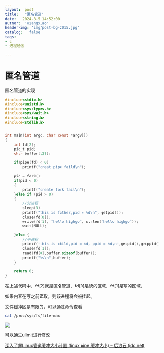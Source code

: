```yaml
---
layout:  post
title:   "匿名管道"
date:   2024-8-5 14:52:00
author:  'Xiangxiao'
header-img: 'img/post-bg-2015.jpg'
catalog:   false
tags:
- c
- 进程通信

---
```


# 匿名管道

匿名管道的实现

```c
#include<stdio.h>
#include<unistd.h>
#include<sys/types.h>
#include<sys/wait.h>
#include<string.h>
#include<stdlib.h>


int main(int argc, char const *argv[])
{
    int fd[2];
    pid_t pid;
    char buffer[128];

    if(pipe(fd) < 0)
        printf("creat pipe faild\n");
    
    pid = fork();
    if(pid < 0)
    {
        printf("create fork fail\n");
    }else if (pid > 0)
    {
        //父进程
        sleep(3);
        printf("this is father,pid = %d\n", getpid());
        close(fd[0]);
        write(fd[1], "hello highgo", strlen("hello highgo"));
        wait(NULL);

    }else {
        //子进程
        printf("this is child,pid = %d, ppid = %d\n",getpid(),getppid());
        close(fd[1]);
        read(fd[0],buffer,sizeof(buffer));
        printf("%s\n",buffer);
    }
    
    return 0;
}

```

在上述代码中，fd\[2]就是匿名管道，fd\[0]是读的区域，fd\[1]是写的区域。

如果内容在写之前读取，则该进程将会被挂起。

文件缓冲区是有限的，可以通过命令查看

```bash
cat /proc/sys/fs/file-max
```

![](/img/in-post/image/image_XHLAINNbF6.png)

可以通过ulimit进行修改

[深入了解Linux管道缓冲大小设置 (linux pipe 缓冲大小) – 后浪云 (idc.net)](https://www.idc.net/help/131655/ "深入了解Linux管道缓冲大小设置 (linux pipe 缓冲大小) – 后浪云 (idc.net)")
